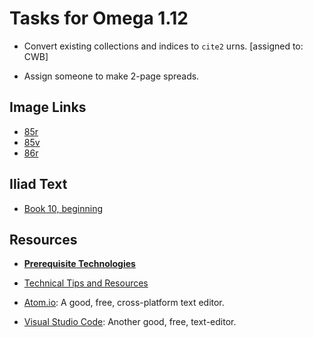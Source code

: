 # Tasks for Omega 1.12

- Convert existing collections and indices to `cite2` urns. [assigned to: CWB]

- Assign someone to make 2-page spreads.

## Image Links

- [85r](http://www.homermultitext.org/ict2/index.html?urn=urn:cite2:hmt:e4img.2017a:e4_466)
- [85v](http://www.homermultitext.org/ict2/index.html?urn=urn:cite2:hmt:e4img.2017a:e4_160)
- [86r](http://www.homermultitext.org/ict2/index.html?urn=urn:cite2:hmt:e4img.2017a:e4_465)

## Iliad Text

- [Book 10, beginning](http://www.perseus.tufts.edu/hopper/text?doc=Perseus%3Atext%3A1999.01.0133%3Abook%3D10%3Acard%3D1)

## Resources

- [**Prerequisite Technologies**](http://homermultitext.github.io/hmt-docs/tech/)

- [Technical Tips and Resources](http://homermultitext.github.io/hmt-docs/tips/)
- [Atom.io](https://atom.io): A good, free, cross-platform text editor.
- [Visual Studio Code](https://code.visualstudio.com): Another good, free, text-editor.

